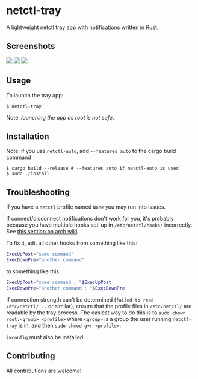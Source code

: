 # netctl-tray
A lightweight netctl tray app with notifications written in Rust.

## Screenshots

![](https://i.imgur.com/5PavZiO.png) ![](https://i.imgur.com/mwWpkA4.png) ![](https://i.imgur.com/yghZ4Gt.png)

## Usage

To launch the tray app:
```
$ netctl-tray
```
Note: *launching the app as root is not safe*.

## Installation

Note: if you use `netctl-auto`, add `--features auto` to the cargo build command

```
$ cargo build --release # --features auto if netctl-auto is used
$ sudo ./install
```

## Troubleshooting

If you have a `netctl` profile named `None` you may run into issues.

If connect/disconnect notifications don't work for you, it's probably because you have multiple hooks set-up in `/etc/netctl/hooks/` incorrectly.
See [this section on arch wiki](https://wiki.archlinux.org/index.php/Netctl#Hooks_don't_work).

To fix it, edit all other hooks from something like this:
```sh
ExecUpPost="some command"
ExecDownPre="another command"
```
to something like this:
```sh
ExecUpPost="some command ; "$ExecUpPost
ExecDownPre="another command ; "$ExecDownPre
```

If connection strength can't be determined (`failed to read /etc/netctl/...` or
similar), ensure that the profile files in `/etc/netctl/` are readable by the
tray process. The easiest way to do this is to
`sudo chown root:<group> <profile>` where `<group>` is a group the user running
`netctl-tray` is in, and then `sudo chmod g+r <profile>`.

`iwconfig` must also be installed.

## Contributing

All contributions are welcome!
